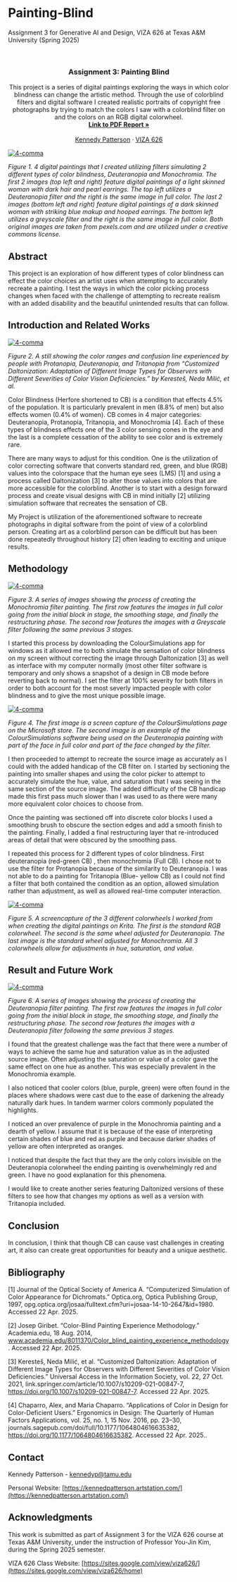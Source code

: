 # Painting-Blind
Assignment 3 for Generative AI and Design, VIZA 626 at Texas A&amp;M University (Spring 2025)

<!-- Improved compatibility of back to top link: See: https://github.com/othneildrew/Best-README-Template/pull/73 -->
<a id="readme-top"></a>

<!-- PROJECT SHIELDS -->
<!--
*** I'm using markdown "reference style" links for readability.
*** Reference links are enclosed in brackets [ ] instead of parentheses ( ).
*** See the bottom of this document for the declaration of the reference variables
*** for contributors-url, forks-url, etc. This is an optional, concise syntax you may use.
*** https://www.markdownguide.org/basic-syntax/#reference-style-links
-->




<!-- PROJECT LOGO -->
<br />
<div align="center">
  </a>

  <h3 align="center"> Assignment 3: Painting Blind </h3>

  <p align="center">
    This project is a series of digital paintings exploring the ways in which color blindness can change the artistic method. Through the use of colorblind filters and digital software I created realistic portraits of copyright free photographs by trying to match the colors I saw with a colorblind filter on and the colors on an RGB digital colorwheel.
    <br />
    <a href="https://github.com/KennedyPattersonTAMU/4-Comma-Assignment_01/blob/main/PDF/Artists_Squeezed_Yonkoma.pdf"><strong>Link to PDF Report »</strong></a>
    <br />
    <br />
    <a href="https://website.com">Kennedy Patterson</a>
    &middot;
    <a href="https://sites.google.com/view/viza626/home">VIZA 626</a>
  </p>
</div>

[![4-comma][images-fig1]](https://example.com)

*Figure 1. 4 digital paintings that I created utilizing filters simulating 2 different types of color blindness, Deuteranopia and Monochromia. The first 2 images (top left and right) feature digital paintings of a light skinned woman with dark hair and pearl earrings. The top left utilizes a Deuteranopia filter and the right is the same image in full color. The last 2 images (bottom left and right) feature digital paintings of a dark skinned woman with striking blue makup and hooped earrings. The bottom left utilizes a greyscale filter and the right is the same image in full color. Both original images are taken from pexels.com and are utilized under a creative commons license.*

<!-- Abstract -->
## Abstract
This project is an exploration of how different types of color blindness can effect the color choices an artist uses when attempting to accurately recreate a painting. I test the ways in which the color picking process changes when faced with the challenge of attempting to recreate realism with an added disability and the beautiful unintended results that can follow. 

<!-- Introduction and Related Works -->
## Introduction and Related Works

[![4-comma][images-fig2]](https://example.com)

*Figure 2. A still showing the color ranges and confusion line experienced by people with Protanopia, Deuteranopia, and Tritanopia from “Customized Daltonization: Adaptation of Different Image Types for Observers with Different Severities of Color Vision Deficiencies.” by Keresteš, Neda Milić, et al.* 

Color Blindness (Herfore shortened to CB) is a condition that effects 4.5% of the population. It is particularly prevalent in men (8.8% of men) but also effects women (0.4% of women). CB comes in 4 major categories: Deuteranopia, Protanopia, Tritanopia, and Monochromia [4]. Each of these types of blindness effects one of the 3 color sensing cones in the eye and the last is a complete cessation of the ability to see color and is extremely rare. 

There are many ways to adjust for this condition. One is the utilization of color correcting software that converts standard red, green, and blue (RGB) values into the colorspace that the human eye sees (LMS) [1] and using a process called Daltonization [3] to alter those values into colors that are more accessible for the colorblind. Another is to start with a design forward process and create visual designs with CB in mind initially [2] utilizing simulation software that recreates the sensation of CB.

My Project is utilization of the aforementioned software to recreate photographs in digital software from the point of view of a colorblind person. Creating art as a colorblind person can be difficult but has been done repeatedly throughout history [2] often leading to exciting and unique results. 


## Methodology
[![4-comma][images-fig5]](https://example.com)

*Figure 3. A series of images showing the process of creating the Monochromia filter painting. The first row features the images in full color going from the initial block in stage, the smoothing stage, and finally the restructuring phase. The second row features the images with a Greyscale filter following the same previous 3 stages.*

I started this process by downloading the ColourSimulations app for windows as it allowed me to both simulate the sensation of color blindness on my screen without correcting the image through Daltonization [3] as well as interface with my computer normally (most other filter software is temporary and only shows a snapshot of a design in CB mode before reverting back to normal). I set the filter at 100% severity for both filters in order to both account for the most severly impacted people with color blindness and to give the most unique possible image. 

[![4-comma][images-fig4]](https://example.com)

*Figure 4. The first image is a screen capture of the ColourSimulations page on the Microsoft store. The second image is an example of the ColourSimulations software being used on the Deuteranopia painting with part of the face in full color and part of the face changed by the filter.*


I then proceeded to attempt to recreate the source image as accurately as I could with the added handicap of the CB filter on. I started by sectioning the painting into smaller shapes and using the color picker to attempt to accurately simulate the hue, value, and saturation that I was seeing in the same section of the source image. The added difficulty of the CB handicap made this first pass much slower than I was used to as there were many more equivalent color choices to choose from. 

Once the painting was sectioned off into discrete color blocks I used a smoothing brush to obscure the section edges and add a smooth finish to the painting. Finally, I added a final restructuring layer that re-introduced areas of detail that were obscured by the smoothing pass.

I repeated this process for 2 different types of color blindness. First deuteranopia (red-green CB) , then monochromia (Full CB). I chose not to use the filter for Protanopia because of the similarity to Deuteranopia. I was not able to do a painting for Tritanopia (Blue- yellow CB) as I could not find a filter that both contained the condition as an option, allowed simulation rather than adjustment, as well as allowed real-time computer interaction. 

[![4-comma][images-fig3]](https://example.com)

*Figure 5. A screencapture of the 3 different colorwheels I worked from when creating the digital paintings on Krita. The first is the standard RGB colorwheel. The second is the same wheel adjusted for Deuteranopia. The last image is the standard wheel adjusted for Monochromia. All 3 colorwheels allow for adjustments in hue, saturation, and value.*

## Result and Future Work

[![4-comma][images-fig6]](https://example.com)

*Figure 6. A series of images showing the process of creating the Deuteranopia filter painting. The first row features the images in full color going from the initial block in stage, the smoothing stage, and finally the restructuring phase. The second row features the images with a Deuteranopia filter following the same previous 3 stages.*

I found that the greatest challenge was the fact that there were a number of ways to achieve the same hue and saturation value as in the adjusted source image. Often adjusting the saturation or value of a color gave the same effect on one hue as another. This was especially prevalent in the Monochromia example. 

I also noticed that cooler colors (blue, purple, green) were often found in the places where shadows were cast due to the ease of darkening the already naturally dark hues. In tandem warmer colors commonly populated the highlights.

I noticed an over prevalence of purple in the Monochromia painting and a dearth of yellow. I assume that it is because of the ease of interpreting certain shades of blue and red as purple and because darker shades of yellow are often interpreted as oranges.

I noticed that despite the fact that they are the only colors invisible on the Deuteranopia colorwheel the ending painting is overwhelmingly red and green. I have no good explanation for this phenomena.

I would like to create another series featuring Daltonized versions of these filters to see how that changes my options as well as a version with Tritanopia included.

## Conclusion
In conclusion, I think that though CB can cause vast challenges in creating art, it also can create great opportunities for beauty and a unique aesthetic. 

<!-- Bibliography -->
## Bibliography 
[1] Journal of the Optical Society of America A. “Computerized Simulation of Color Appearance for Dichromats.” Optica.org, Optica Publishing Group, 1997, opg.optica.org/josaa/fulltext.cfm?uri=josaa-14-10-2647&id=1980. Accessed 22 Apr. 2025.

[2] Josep Giribet. “Color-Blind Painting Experience Methodology.” Academia.edu, 18 Aug. 2014, www.academia.edu/8011370/Color_blind_painting_experience_methodology. Accessed 22 Apr. 2025.

[3] Keresteš, Neda Milić, et al. “Customized Daltonization: Adaptation of Different Image Types for Observers with Different Severities of Color Vision Deficiencies.” Universal Access in the Information Society, vol. 22, 27 Oct. 2021, link.springer.com/article/10.1007/s10209-021-00847-7, https://doi.org/10.1007/s10209-021-00847-7. Accessed 22 Apr. 2025.

[4] Chaparro, Alex, and Maria Chaparro. “Applications of Color in Design for Color-Deficient Users.” Ergonomics in Design: The Quarterly of Human Factors Applications, vol. 25, no. 1, 15 Nov. 2016, pp. 23–30, journals.sagepub.com/doi/full/10.1177/1064804616635382, https://doi.org/10.1177/1064804616635382. Accessed 22 Apr. 2025..



<!-- CONTACT -->
## Contact

Kennedy Patterson - kennedyp@tamu.edu

Personal Website: [https://kennedpatterson.artstation.com/](https://kennedpatterson.artstation.com/)




<!-- ACKNOWLEDGMENTS -->
## Acknowledgments

This work is submitted as part of Assignment 3 for the VIZA 626 course at Texas A&M University, under the instruction of Professor You-Jin Kim, during the Spring 2025 semester.

VIZA 626 Class Website: [https://sites.google.com/view/viza626/](https://sites.google.com/view/viza626/home)

<!-- MARKDOWN LINKS & IMAGES -->
<!-- https://www.markdownguide.org/basic-syntax/#reference-style-links -->
[contributors-shield]: https://img.shields.io/github/contributors/othneildrew/Best-README-Template.svg?style=for-the-badge
[contributors-url]: https://github.com/othneildrew/Best-README-Template/graphs/contributors
[forks-shield]: https://img.shields.io/github/forks/othneildrew/Best-README-Template.svg?style=for-the-badge
[forks-url]: https://github.com/othneildrew/Best-README-Template/network/members
[stars-shield]: https://img.shields.io/github/stars/othneildrew/Best-README-Template.svg?style=for-the-badge
[stars-url]: https://github.com/othneildrew/Best-README-Template/stargazers
[issues-shield]: https://img.shields.io/github/issues/othneildrew/Best-README-Template.svg?style=for-the-badge
[issues-url]: https://github.com/othneildrew/Best-README-Template/issues
[license-shield]: https://img.shields.io/github/license/othneildrew/Best-README-Template.svg?style=for-the-badge
[license-url]: https://github.com/othneildrew/Best-README-Template/blob/master/LICENSE.txt
[linkedin-shield]: https://img.shields.io/badge/-LinkedIn-black.svg?style=for-the-badge&logo=linkedin&colorB=555
[linkedin-url]: https://linkedin.com/in/othneildrew
[product-screenshot]: images/screenshot.png
[images-fig1]: images/fig1.png
[images-fig2]: images/fig2.png
[images-fig3]: images/fig3.png
[images-fig4]: images/fig4.png
[images-fig5]: images/fig5.png
[images-fig6]: images/fig6.png
[Next.js]: https://img.shields.io/badge/next.js-000000?style=for-the-badge&logo=nextdotjs&logoColor=white
[Next-url]: https://nextjs.org/
[React.js]: https://img.shields.io/badge/React-20232A?style=for-the-badge&logo=react&logoColor=61DAFB
[React-url]: https://reactjs.org/
[Vue.js]: https://img.shields.io/badge/Vue.js-35495E?style=for-the-badge&logo=vuedotjs&logoColor=4FC08D
[Vue-url]: https://vuejs.org/
[Angular.io]: https://img.shields.io/badge/Angular-DD0031?style=for-the-badge&logo=angular&logoColor=white
[Angular-url]: https://angular.io/
[Svelte.dev]: https://img.shields.io/badge/Svelte-4A4A55?style=for-the-badge&logo=svelte&logoColor=FF3E00
[Svelte-url]: https://svelte.dev/
[Laravel.com]: https://img.shields.io/badge/Laravel-FF2D20?style=for-the-badge&logo=laravel&logoColor=white
[Laravel-url]: https://laravel.com
[Bootstrap.com]: https://img.shields.io/badge/Bootstrap-563D7C?style=for-the-badge&logo=bootstrap&logoColor=white
[Bootstrap-url]: https://getbootstrap.com
[JQuery.com]: https://img.shields.io/badge/jQuery-0769AD?style=for-the-badge&logo=jquery&logoColor=white
[JQuery-url]: https://jquery.com 
